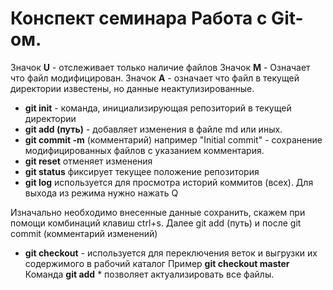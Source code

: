 # Конспект семинара Работа с Git-ом.

Значок **U** - отслеживает только наличие файлов
Значок **M** - Означает что файл модифицирован.
Значок **A** - означает что файл в текущей директории известены, но данные неактулизированные.

* **git init** - команда, инициализирующая репозиторий в текущей директории
* **git add (путь)** - добавляет изменения в файле md или иных.
* **git commit -m** (комментарий) например "Initial commit" - сохранение модифицированных файлов с указанием комментария.
* **git reset** отменяет изменения
* **git status** фиксирует текущее положение репозитория 
* **git log** используется для просмотра историй коммитов (всех). Для выхода из режима нужно нажать Q


Изначально необходимо внесенные данные сохранить, скажем при помощи комбинаций клавиш ctrl+s.
Далее git add (путь)
и после git commit (комментарий изменений)

* **git checkout** - используется для переключения веток и выгрузки их содержимого в рабочий каталог 
Пример **git checkout master**
Команда **git add** *  позволяет актуализировать все файлы.